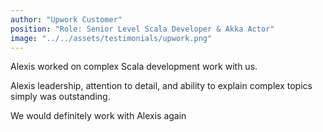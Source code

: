 ```yaml
---
author: "Upwork Customer"
position: "Role: Senior Level Scala Developer & Akka Actor"
image: "../../assets/testimonials/upwork.png"
---
```


Alexis worked on complex Scala development work with us.

Alexis leadership, attention to detail, and ability to explain complex topics simply was outstanding.

We would definitely work with Alexis again